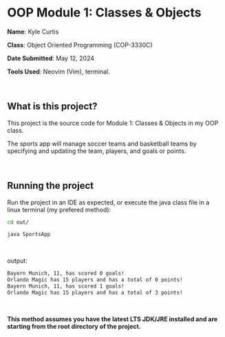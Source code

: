 # OOP Module 1: Classes & Objects

**Name**: Kyle Curtis

**Class**: Object Oriented Programming (COP-3330C)

**Date Submitted**: May 12, 2024

**Tools Used**: Neovim (Vim), terminal.

<br>

## What is this project?

This project is the source code for Module 1: Classes & Objects in my OOP class.

The sports app will manage soccer teams and basketball teams by specifying and updating the team,
players, and goals or points.

<br>

## Running the project

Run the project in an IDE as expected, or execute the java class file in a linux terminal (my prefered method):

```sh
cd out/
```

```sh
java SportsApp
```

<br>

output:

```txt
Bayern Munich, 11, has scored 0 goals!
Orlando Magic has 15 players and has a total of 0 points!
Bayern Munich, 11, has scored 1 goals!
Orlando Magic has 15 players and has a total of 3 points!
```

<br>

**This method assumes you have the latest LTS JDK/JRE installed and are starting from the root directory of the project.**
